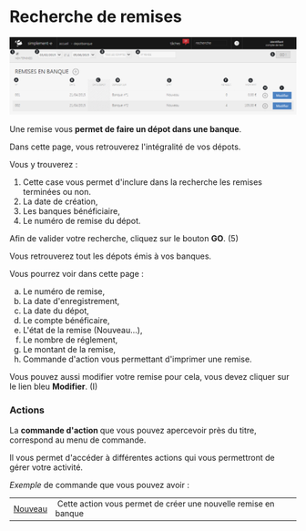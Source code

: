 # Recherche de remises


![index-screenshotfionajoupilancom20150812100518](images/index-screenshotfionajoupilancom20150812100518.png)


<p>Une remise vous <strong>permet de faire un d&eacute;pot dans une banque</strong>.</p>
<p>Dans cette page, vous retrouverez l'int&eacute;gralit&eacute; de vos d&eacute;pots.</p>
<p>Vous y trouverez :</p>
<ol>
<li>Cette case vous permet d'inclure dans la recherche les remises termin&eacute;es ou non.</li>
<li>La date de cr&eacute;ation,</li>
<li>Les banques b&eacute;n&eacute;ficiaire,</li>
<li>Le num&eacute;ro de remise du d&eacute;pot.</li>
</ol>
<p>Afin de valider votre recherche, cliquez sur le bouton <strong>GO</strong>. (5)</p>
<p>Vous retrouverez tout les d&eacute;pots &eacute;mis &agrave; vos banques.</p>
<p>Vous pourrez voir dans cette page :</p>
<ol type="a">
<li>Le num&eacute;ro de remise,</li>
<li>La date d'enregistrement,</li>
<li>La date du d&eacute;pot,</li>
<li>Le compte b&eacute;n&eacute;ficaire,</li>
<li>L'&eacute;tat de la remise (Nouveau...),</li>
<li>Le nombre de r&eacute;glement,</li>
<li>Le montant de la remise,</li>
<li>Commande d'action vous permettant d'imprimer une remise.</li>
</ol>
<p>Vous pouvez aussi modifier votre remise pour cela, vous devez cliquer sur le lien bleu <strong>Modifier</strong>. (I)</p>
<h3>Actions</h3>
<p>La&nbsp;<strong>commande d'action&nbsp;</strong>que vous pouvez apercevoir pr&egrave;s du titre, correspond au menu de commande.</p>
<p>Il vous permet d'acc&eacute;der &agrave; diff&eacute;rentes actions qui vous permettront de g&eacute;rer votre activit&eacute;.</p>
<p><em>Exemple&nbsp;</em>de commande que vous pouvez avoir :</p>
<table>
<tbody>
<tr>
<td><a href="/app/gestion-commerciale/Financier/DepotBanque/NouveauDepot.aspx">Nouveau</a></td>
<td>&nbsp;Cette action vous permet de cr&eacute;er une nouvelle remise en banque</td>
</tr>
</tbody>
</table>

